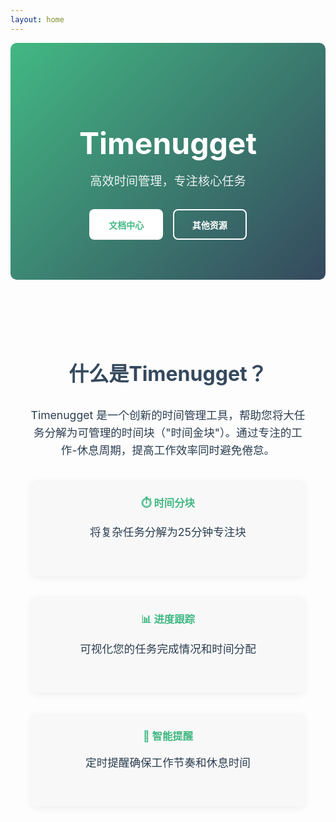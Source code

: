 ```yaml
---
layout: home
---
```


<div class="hero">
  <h1 class="hero-title">Timenugget</h1>
  <p class="hero-description">高效时间管理，专注核心任务</p>

  <div class="hero-buttons">
    <a href="./docs/" class="action-button primary">文档中心</a>
    <a href="./others/" class="action-button secondary">其他资源</a>
  </div>
</div>

<div class="feature-summary">
  <h2>什么是Timenugget？</h2>
  <p>Timenugget 是一个创新的时间管理工具，帮助您将大任务分解为可管理的时间块（"时间金块"）。通过专注的工作-休息周期，提高工作效率同时避免倦怠。</p>

  <div class="features">
    <div class="feature-card">
      <h3>⏱️ 时间分块</h3>
      <p>将复杂任务分解为25分钟专注块</p>
    </div>
    <div class="feature-card">
      <h3>📊 进度跟踪</h3>
      <p>可视化您的任务完成情况和时间分配</p>
    </div>
    <div class="feature-card">
      <h3>🔔 智能提醒</h3>
      <p>定时提醒确保工作节奏和休息时间</p>
    </div>
  </div>
</div>

<style>
:root {
  --primary-color: #42b883;
  --secondary-color: #35495e;
  --light-bg: #f8f8f8;
  --text-color: #2c3e50;
  --text-light: #ffffff;
}

.hero {
  text-align: center;
  padding: 4rem 1rem;
  background: linear-gradient(135deg, var(--primary-color), var(--secondary-color));
  color: var(--text-light);
  border-radius: 10px;
  margin-bottom: 3rem;
}

.hero-title {
  font-size: 3rem;
  margin-bottom: 1rem;
}

.hero-description {
  font-size: 1.2rem;
  max-width: 600px;
  margin: 0 auto 2rem;
  opacity: 0.9;
}

.hero-buttons {
  display: flex;
  justify-content: center;
  gap: 1rem;
  flex-wrap: wrap;
}

.action-button {
  padding: 0.8rem 1.8rem;
  border-radius: 8px;
  font-weight: 600;
  text-decoration: none;
  transition: all 0.3s ease;
  display: inline-block;
}

.primary {
  background-color: var(--text-light);
  color: var(--primary-color);
  border: 2px solid var(--text-light);
}

.primary:hover {
  background-color: transparent;
  color: var(--text-light);
}

.secondary {
  background-color: transparent;
  color: var(--text-light);
  border: 2px solid var(--text-light);
}

.secondary:hover {
  background-color: var(--text-light);
  color: var(--secondary-color);
}

.feature-summary {
  max-width: 900px;
  margin: 0 auto;
  padding: 2rem;
  text-align: center;
}

.feature-summary h2 {
  font-size: 2rem;
  color: var(--secondary-color);
  margin-bottom: 2rem;
}

.feature-summary p {
  font-size: 1.1rem;
  line-height: 1.6;
  margin-bottom: 2rem;
  color: var(--text-color);
}

.features {
  display: flex;
  justify-content: center;
  gap: 2rem;
  flex-wrap: wrap;
}

.feature-card {
  flex: 1;
  min-width: 250px;
  background: var(--light-bg);
  padding: 1.5rem;
  border-radius: 10px;
  box-shadow: 0 4px 12px rgba(0,0,0,0.05);
  transition: transform 0.3s ease;
}

.feature-card:hover {
  transform: translateY(-5px);
}

.feature-card h3 {
  color: var(--primary-color);
  margin-top: 0;
}
</style>
